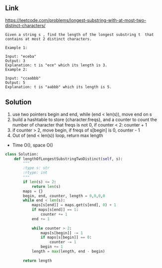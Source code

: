 ## Link
https://leetcode.com/problems/longest-substring-with-at-most-two-distinct-characters/
```
Given a string s , find the length of the longest substring t  that contains at most 2 distinct characters.

Example 1:

Input: "eceba"
Output: 3
Explanation: t is "ece" which its length is 3.
Example 2:

Input: "ccaabbb"
Output: 5
Explanation: t is "aabbb" which its length is 5.
```
## Solution
1. use two pointers begin and end, while (end < len(s)), move end on s
2. build a hashtable to store {character:freqs}, and a counter to count the number of character that freqs is not 0, 
if counter < 2: counter + 1
3. if counter > 2, move begin, if freqs of s[begin] is 0, counter - 1 
4. Out of (end < len(s)) loop, return max length
- Time O(), space O()
```python
class Solution:
    def lengthOfLongestSubstringTwoDistinct(self, s):
        """
        :type s: str
        :rtype: int
        """
        if len(s) <= 2:
            return len(s)
        maps = {}
        begin, end, counter, length = 0,0,0,0
        while end < len(s):
            maps[s[end]] = maps.get(s[end], 0) + 1
            if maps[s[end]] == 1:
                counter += 1
            end += 1
            
            while counter > 2:
                maps[s[begin]] -= 1
                if maps[s[begin]] == 0:
                    counter -= 1
                begin += 1
            length = max(length, end - begin)
                
        return length
```

